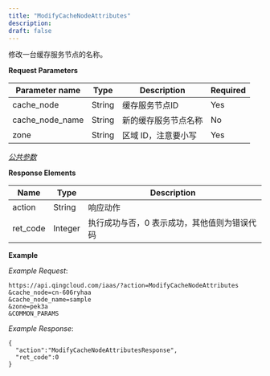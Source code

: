 ```yaml
---
title: "ModifyCacheNodeAttributes"
description: 
draft: false
---
```




修改一台缓存服务节点的名称。

**Request Parameters**

| Parameter name | Type | Description | Required |
| --- | --- | --- | --- |
| cache_node | String | 缓存服务节点ID | Yes |
| cache_node_name | String | 新的缓存服务节点名称 | No |
| zone | String | 区域 ID，注意要小写 | Yes |

[_公共参数_](../../../parameters/)

**Response Elements**

| Name | Type | Description |
| --- | --- | --- |
| action | String | 响应动作 |
| ret_code | Integer | 执行成功与否，0 表示成功，其他值则为错误代码 |

**Example**

_Example Request_:

```
https://api.qingcloud.com/iaas/?action=ModifyCacheNodeAttributes
&cache_node=cn-606ryhaa
&cache_node_name=sample
&zone=pek3a
&COMMON_PARAMS
```

_Example Response_:

```
{
  "action":"ModifyCacheNodeAttributesResponse",
  "ret_code":0
}
```
